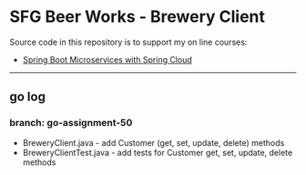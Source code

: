# SFG Beer Works - Brewery Client

Source code in this repository is to support my on line courses:
* [Spring Boot Microservices with Spring Cloud](https://www.udemy.com/spring-boot-microservices-with-spring-cloud-beginner-to-guru/?couponCode=GIT_HUB2)

----
## go log
### branch: go-assignment-50
* BreweryClient.java - add Customer (get, set, update, delete) methods
* BreweryClientTest.java - add tests for Customer get, set, update, delete methods

